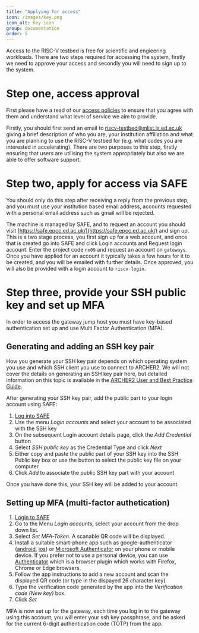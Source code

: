 ```yaml
---
title: "Applying for access"
icon: /images/key.png
icon_alt: Key icon
group: documentation
order: 5
---
```


Access to the RISC-V testbed is free for scientific and engieering workloads. There are two steps required for 
accessing the system, firstly we need to approve your access and secondly you will need to sign up to the system.

# Step one, access approval

First please have a read of our [access policies](https://riscv.epcc.ed.ac.uk/policies/) to ensure that you agree with them and understand what level of service we aim to provide.

Firstly, you should first send an email to riscv-testbed@mlist.is.ed.ac.uk giving a brief description of who you are, your institution affiliation and what you are planning to use the RISC-V testbed for (e.g. what codes you are interested in accelerating). There are two purposes to this step, firstly ensuring that users are utilising the system appropriately but also we are able to offer software support.

# Step two, apply for access via SAFE

You should only do this step after receiving a reply from the previous step, and you must use your institution based email address, accounts requested with a personal email address such as gmail will be rejected. 

The machine is managed by SAFE, and to request an account you should visit [https://safe.epcc.ed.ac.uk/](https://safe.epcc.ed.ac.uk/) and sign up. This is a two stage process, you first sign up for a web account, and once that is created go into SAFE and click Login accounts and Request login account. Enter the project code `nx09` and request an account on `gateways`. Once you have applied for an account it typically takes a few hours for it to be created, and you will be emailed with further details. Once approved, you will also be provided with a login account to `riscv-login`.

# Step three, provide your SSH public key and set up MFA

In order to access the gateway jump host you must have key-based authentication set up and use Multi Factor Authentication (MFA).

## Generating and adding an SSH key pair

How you generate your SSH key pair depends on which operating system you use and which SSH client you use to connect to ARCHER2. We will not cover the details on generating an SSH key pair here, but detailed
information on this topic is available in the [ARCHER2 User and Best Practice Guide](https://docs.archer2.ac.uk/user-guide/connecting).

After generating your SSH key pair, add the public part to your login account using SAFE:

1.  [Log into SAFE](https://safe.epcc.ed.ac.uk)
2.  Use the menu *Login accounts* and select your account to be associated with the SSH key
3.  On the subsequent Login account details page, click the *Add Credential* button
4.  Select *SSH public key* as the Credential Type and click *Next*
5.  Either copy and paste the public part of your SSH key into the SSH Public key box or use the button to select the public key file on your computer
6.  Click *Add* to associate the public SSH key part with your account

Once you have done this, your SSH key will be added to your account.

## Setting up MFA (multi-factor authetication)

1. [Login to SAFE](https://safe.epcc.ed.ac.uk)
2. Go to the Menu *Login accounts*, select your account from the drop down list.
3. Select *Set MFA-Token*.  A scanable QR code will be displayed.
4. Install a suitable smart-phone app such as 
google-authenticator ([android](https://play.google.com/store/apps/details?id=com.google.android.apps.authenticator2), [ios](http://appstore.com/googleauthenticator))  or [Microsoft Authenticator](https://www.microsoft.com/en-gb/security/mobile-authenticator-app)  on your phone or mobile device.  If you prefer not to use a personal device, you can use [Authenticator](https://authenticator.cc/) which is a browser plugin which works with Firefox, Chrome or Edge browsers.
5. Follow the app instructions to add a new account and scan the displayed QR code (or type in the dispayed 26 character key).
6. Type the verification code generated by the app into the *Verification code (New key)* box.
7. Click *Set*

MFA is now set up for the gateway, each time you log in to the gateway using this account, you will enter your ssh key passphrase, and be asked for the current 6-digit authentication code (TOTP) from the app.
